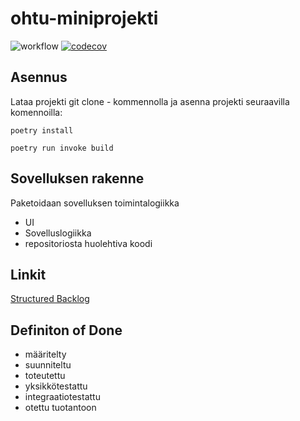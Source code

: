 # ohtu-miniprojekti

![workflow](https://github.com/aitoAarni/ohtu-miniprojekti/actions/workflows/main.yml/badge.svg)
[![codecov](https://codecov.io/gh/aitoAarni/ohtu-miniprojekti/branch/main/graph/badge.svg?token=Y13KH8K0M0)](https://codecov.io/gh/aitoAarni/ohtu-miniprojekti)

## Asennus

Lataa projekti git clone - kommennolla ja asenna projekti seuraavilla komennoilla:

```
poetry install
```

```
poetry run invoke build
```

## Sovelluksen rakenne

Paketoidaan sovelluksen toimintalogiikka

- UI
- Sovelluslogiikka
- repositoriosta huolehtiva koodi

## Linkit

[Structured Backlog](https://docs.google.com/spreadsheets/d/1XYFtrZ4NT5crDIYqlv-1CX1kRro6Nn1QrsbifLbLkDY/edit?usp=sharing)

## Definiton of Done

- määritelty
- suunniteltu
- toteutettu
- yksikkötestattu
- integraatiotestattu
- otettu tuotantoon
